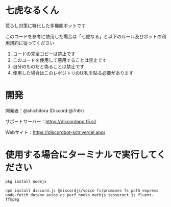 # 七虎なるくん
荒らし対策に特化した多機能ボットです

このコードを参考に使用した場合は「七虎なる」と以下のルール及びボットの利用規約に従ってください
1. コードの完全コピーは禁止です
2. このコードを使用して悪用することは禁止です
3. 自分のものだと偽ることは禁止です
4. 使用した場合はこのレポジトリのURLを貼る必要があります

# 開発
開発者：@shichitora (Discord:@7n6r)

サポートサーバー：https://discordapp.f5.si/

Webサイト：https://discordbot-sctr.vercel.app/

# 使用する場合にターミナルで実行してください
```pkg install nodejs```

```npm install discord.js @discordjs/voice fs/promises fs path express node-fetch dotenv axios os perf_hooks mathjs tesseract.js fluent-ffmpeg```
